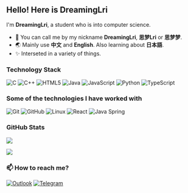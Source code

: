 ## Hello! Here is DreamingLri

I'm **DreamingLri**, a student who is into computer science.

- 👋 You can call me by my nickname **DreamingLri**, **思梦Lri** or **思梦梦**.
- 🌏 Mainly use **中文** and **English**. Also learning about **日本語**.
- ✨ Interseted in a variety of things.

### Technology Stack

![C](https://img.shields.io/badge/-C-000000?style=flat&logo=c)
![C++](https://img.shields.io/badge/-C++-000000?style=flat&logo=c%2B%2B)
![HTML5](https://img.shields.io/badge/-HTML5-000000?style=flat&logo=html5)
![Java](https://img.shields.io/badge/-Java-000000?style=flat&logo=java)
![JavaScript](https://img.shields.io/badge/-JavaScript-000000?style=flat&logo=javascript)
![Python](https://img.shields.io/badge/-Python-000000?style=flat&logo=python)
![TypeScript](https://img.shields.io/badge/-TypeScript-000000?style=flat&logo=typescript)

### Some of the technologies I have worked with

![Git](https://img.shields.io/badge/-Git-222222?style=flat&logo=git&logoColor=F05032)
![GitHub](https://img.shields.io/badge/-GitHub-222222?style=flat&logo=github&logoColor=181717)
![Linux](https://img.shields.io/badge/-Linux-222222?style=flat&logo=linux&logoColor=FCC624)
![React](https://img.shields.io/badge/-React-222222?style=flat&logo=React&logoColor=61DAFB)
![Java Spring](https://img.shields.io/badge/-Spring-222222?style=flat&logo=spring&logoColor=6DB33F)

### GitHub Stats
![](https://github-readme-stats.vercel.app/api?username=DreamingLri&show_icons=true&hide_border=true")

![](https://github-readme-stats.vercel.app/api/top-langs/?username=DreamingLri&layout=compact)

### 📫 How to reach me?

[![Outlook](https://img.shields.io/badge/dreaminglri@outlook.com-0078D4?style=for-the-badge&logo=microsoft-outlook&logoColor=white)](mailto:chomodiso@outlook.com)
[![Telegram](https://img.shields.io/badge/@DreamingLri-2CA5E0?style=for-the-badge&logo=telegram&logoColor=white)](https://t.me/Isoheptane)
<!--
**DreamingLri/DreamingLri** is a ✨ _special_ ✨ repository because its `README.md` (this file) appears on your GitHub profile.

Here are some ideas to get you started:

- 🔭 I’m currently working on ...
- 🌱 I’m currently learning ...
- 👯 I’m looking to collaborate on ...
- 🤔 I’m looking for help with ...
- 💬 Ask me about ...
- 📫 How to reach me: ...
- 😄 Pronouns: ...
- ⚡ Fun fact: ...
-->
